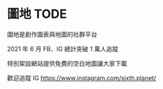 # 圖地 TODE
圖地是創作圖表與地圖的社群平台

2021 年 6 月 FB、IG 總計突破 1 萬人追蹤

特別架設網站提供免費的空白地圖讓大家下載

歡迎追蹤 IG https://www.instagram.com/sixth.planet/
